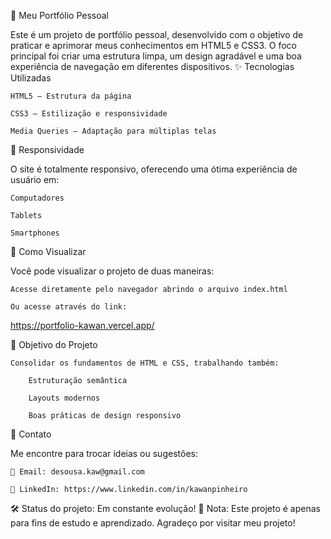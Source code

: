 📄 Meu Portfólio Pessoal

Este é um projeto de portfólio pessoal, desenvolvido com o objetivo de praticar e aprimorar meus conhecimentos em HTML5 e CSS3.
O foco principal foi criar uma estrutura limpa, um design agradável e uma boa experiência de navegação em diferentes dispositivos.
✨ Tecnologias Utilizadas

    HTML5 — Estrutura da página

    CSS3 — Estilização e responsividade

    Media Queries — Adaptação para múltiplas telas

📱 Responsividade

O site é totalmente responsivo, oferecendo uma ótima experiência de usuário em:

    Computadores

    Tablets

    Smartphones

🚀 Como Visualizar

Você pode visualizar o projeto de duas maneiras:

    Acesse diretamente pelo navegador abrindo o arquivo index.html
    
    Ou acesse através do link:
    
https://portfolio-kawan.vercel.app/

🎯 Objetivo do Projeto

    Consolidar os fundamentos de HTML e CSS, trabalhando também:

        Estruturação semântica

        Layouts modernos

        Boas práticas de design responsivo

📩 Contato

Me encontre para trocar ideias ou sugestões:

    📧 Email: desousa.kaw@gmail.com

    💼 LinkedIn: https://www.linkedin.com/in/kawanpinheiro

🛠️ Status do projeto: Em constante evolução!
📌 Nota: Este projeto é apenas para fins de estudo e aprendizado.
Agradeço por visitar meu projeto!
